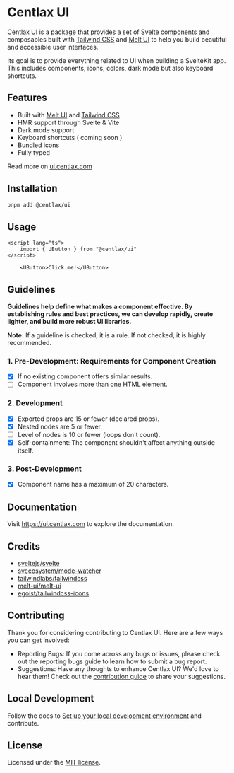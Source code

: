 # Centlax UI

Centlax UI is a package that provides a set of Svelte components and composables built with [Tailwind CSS](https://tailwindcss.com/) and [Melt UI](https://melt-ui.com/) to help you build beautiful and accessible user interfaces.

Its goal is to provide everything related to UI when building a SvelteKit app. This includes components, icons, colors, dark mode but also keyboard shortcuts.

## Features

- Built with [Melt UI](https://melt-ui.com) and [Tailwind CSS](https://tailwindcss.com/)
- HMR support through Svelte & Vite
- Dark mode support
- Keyboard shortcuts ( coming soon )
- Bundled icons
- Fully typed

Read more on [ui.centlax.com](https://ui.centlax.com)

## Installation

```bash
pnpm add @centlax/ui
```

## Usage

```svelte
<script lang="ts">
	import { UButton } from "@centlax/ui"
</script>

	<UButton>Click me!</UButton>
```

## Guidelines

**Guidelines help define what makes a component effective. By establishing rules and best practices, we can develop rapidly, create lighter, and build more robust UI libraries.**

**Note:** If a guideline is checked, it is a rule. If not checked, it is highly recommended.

### 1. Pre-Development: Requirements for Component Creation

- [x] If no existing component offers similar results.
- [ ] Component involves more than one HTML element.

### 2. Development

- [x] Exported props are 15 or fewer (declared props).
- [x] Nested nodes are 5 or fewer.
- [ ] Level of nodes is 10 or fewer (loops don't count).
- [x] Self-containment: The component shouldn't affect anything outside itself.

### 3. Post-Development

- [x] Component name has a maximum of 20 characters.

## Documentation

Visit https://ui.centlax.com to explore the documentation.

## Credits

- [sveltejs/svelte](https://github.com/sveltejs/svelte)
- [svecosystem/mode-watcher](https://github.com/svecosystem/mode-watcher)
- [tailwindlabs/tailwindcss](https://github.com/tailwindlabs/tailwindcss)
- [melt-ui/melt-ui](https://github.com/melt-ui/melt-ui)
- [egoist/tailwindcss-icons](https://github.com/egoist/tailwindcss-icons)

## Contributing

Thank you for considering contributing to Centlax UI. Here are a few ways you can get involved:

- Reporting Bugs: If you come across any bugs or issues, please check out the reporting bugs guide to learn how to submit a bug report.
- Suggestions: Have any thoughts to enhance Centlax UI? We'd love to hear them! Check out the [contribution guide](https://ui.centlax.com/start/contribute) to share your suggestions.

## Local Development

Follow the docs to [Set up your local development environment](https://ui.centlax.com/start/contribute#local-dev-setup) and contribute.

## License

Licensed under the [MIT license](https://github.com/centlax/ui/blob/dev/LICENSE.md).
